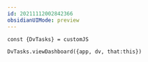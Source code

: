 ```yaml
---
id: 20211112002842366
obsidianUIMode: preview
---
```

```dataviewjs
const {DvTasks} = customJS

DvTasks.viewDashboard({app, dv, that:this})
```
